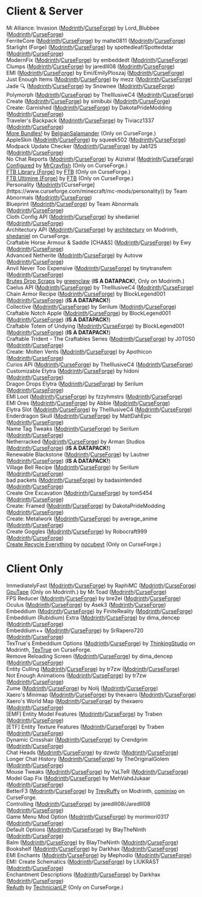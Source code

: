 # Client & Server
Mi Alliance: Invasion ([Modrinth](https://modrinth.com/mod/mi-alliance-invasion)/[CurseForge](https://www.curseforge.com/minecraft/mc-mods/the-mi-alliance-invasion)) by Lord_Blubbee ([Modrinth](https://modrinth.com/user/Lord_Blubbee)/[CurseForge](https://www.curseforge.com/members/lord_blubbee))  
FerriteCore ([Modrinth](https://modrinth.com/mod/ferrite-core)/[CurseForge](https://www.curseforge.com/minecraft/mc-mods/ferritecore)) by malte0811 ([Modrinth](https://modrinth.com/user/malte0811)/[CurseForge](https://www.curseforge.com/members/malte0811))  
Starlight (Forge) ([Modrinth](https://modrinth.com/mod/starlight-forge)/[CurseForge](https://www.curseforge.com/minecraft/mc-mods/starlight-forge)) by spottedleaf/Spottedstar ([Modrinth](https://modrinth.com/user/spottedleaf)/[CurseForge](https://www.curseforge.com/members/spottedstar))  
ModernFix ([Modrinth](https://modrinth.com/mod/modernfix)/[CurseForge](https://www.curseforge.com/minecraft/mc-mods/modernfix)) by embeddedt ([Modrinth](https://modrinth.com/user/embeddedt)/[CurseForge](https://www.curseforge.com/members/embeddedt))  
Clumps ([Modrinth](https://modrinth.com/mod/clumps)/[CurseForge](https://www.curseforge.com/minecraft/mc-mods/clumps)) by jaredlll08 ([Modrinth](https://modrinth.com/user/jaredlll08)/[CurseForge](https://www.curseforge.com/members/jaredlll08))  
EMI ([Modrinth](https://modrinth.com/mod/emi)/[CurseForge](https://www.curseforge.com/minecraft/mc-mods/emi)) by Emi/EmilyPloszaj ([Modrinth](https://modrinth.com/user/Emi)/[CurseForge](https://www.curseforge.com/members/emilyploszaj))  
Just Enough Items ([Modrinth](https://modrinth.com/mod/jei)/[CurseForge](https://www.curseforge.com/minecraft/mc-mods/jei)) by mezz ([Modrinth](https://modrinth.com/user/mezz)/[CurseForge](https://www.curseforge.com/members/mezz))  
Jade 🔍 ([Modrinth](https://modrinth.com/mod/jade)/[CurseForge](https://www.curseforge.com/minecraft/mc-mods/jade)) by Snownee ([Modrinth](https://modrinth.com/user/Snownee)/[CurseForge](https://www.curseforge.com/members/snownee))  
Polymorph ([Modrinth](https://modrinth.com/mod/polymorph)/[CurseForge](https://www.curseforge.com/minecraft/mc-mods/polymorph)) by TheIllusiveC4 ([Modrinth](https://modrinth.com/user/TheIllusiveC4)/[CurseForge](https://www.curseforge.com/members/theillusivec4))  
Create ([Modrinth](https://modrinth.com/mod/create)/[CurseForge](https://www.curseforge.com/minecraft/mc-mods/create)) by simibubi ([Modrinth](https://modrinth.com/user/simibubi)/[CurseForge](https://www.curseforge.com/members/simibubi))  
Create: Garnished ([Modrinth](https://modrinth.com/mod/create-garnished)/[CurseForge](https://www.curseforge.com/minecraft/mc-mods/garnished)) by DakotaPrideModding ([Modrinth](https://modrinth.com/user/DakotaPrideModding)/[CurseForge](https://www.curseforge.com/members/dakotapridemodding))  
Traveler's Backpack ([Modrinth](https://modrinth.com/mod/travelersbackpack)/[CurseForge](https://www.curseforge.com/minecraft/mc-mods/travelers-backpack)) by Tiviacz1337 ([Modrinth](https://modrinth.com/user/Tiviacz1337)/[CurseForge](https://www.curseforge.com/members/tiviacz1337))  
[More Bundles!](https://www.curseforge.com/minecraft/mc-mods/more-bundles) by [BelgianSalamander](https://www.curseforge.com/members/belgiansalamander) (Only on CurseForge.)  
AppleSkin ([Modrinth](https://modrinth.com/mod/appleskin)/[CurseForge](https://www.curseforge.com/minecraft/mc-mods/appleskin)) by squeek502 ([Modrinth](https://modrinth.com/user/squeek502)/[CurseForge](https://www.curseforge.com/members/squeek502))  
Modpack Update Checker ([Modrinth](https://modrinth.com/mod/modpack-update-checker)/[CurseForge](https://www.curseforge.com/minecraft/mc-mods/modpack-update-checker)) by Jab125 ([Modrinth](https://modrinth.com/user/Jab125)/[CurseForge](https://www.curseforge.com/members/jab125))  
No Chat Reports ([Modrinth](https://modrinth.com/mod/no-chat-reports)/[CurseForge](https://www.curseforge.com/minecraft/mc-mods/no-chat-reports)) by Aizistral ([Modrinth](https://modrinth.com/user/Aizistral)/[CurseForge](https://www.curseforge.com/members/aizistral))  
[Configured](https://www.curseforge.com/minecraft/mc-mods/configured) by [MrCrayfish](https://www.curseforge.com/members/mrcrayfish) (Only on CurseForge.)  
[FTB Library (Forge)](https://www.curseforge.com/minecraft/mc-mods/ftb-library-forge) by [FTB](https://www.curseforge.com/members/ftb) (Only on CurseForge.)  
[FTB Ultimine (Forge)](https://www.curseforge.com/minecraft/mc-mods/ftb-ultimine-forge) by [FTB](https://www.curseforge.com/members/ftb) (Only on CurseForge.)  
Personality ([Modrinth](https://modrinth.com/mod/personality!)/[CurseForge](https://www.curseforge.com/minecraft/mc-mods/personality)) by Team Abnormals ([Modrinth](https://modrinth.com/organization/teamabnormals)/[CurseForge](https://www.curseforge.com/members/teamabnormals))  
Blueprint ([Modrinth](https://modrinth.com/mod/blueprint)/[CurseForge](https://www.curseforge.com/minecraft/mc-mods/blueprint)) by Team Abnormals ([Modrinth](https://modrinth.com/organization/teamabnormals)/[CurseForge](https://www.curseforge.com/members/teamabnormals))  
Cloth Config API ([Modrinth](https://modrinth.com/mod/cloth-config)/[CurseForge](https://www.curseforge.com/minecraft/mc-mods/cloth-config)) by shedaniel ([Modrinth](https://modrinth.com/user/shedaniel)/[CurseForge](https://www.curseforge.com/members/shedaniel))  
Architectury API ([Modrinth](https://modrinth.com/mod/architectury-api)/[CurseForge](https://www.curseforge.com/minecraft/mc-mods/architectury-api)) by [architectury](https://modrinth.com/organization/architectury) on Modrinth, [shedaniel](https://www.curseforge.com/members/shedaniel) on CurseForge.  
Craftable Horse Armour & Saddle [CHA&S] ([Modrinth](https://modrinth.com/mod/cha-s)/[CurseForge](LINK)) by Ewy ([Modrinth](https://modrinth.com/user/Ewy)/[CurseForge](https://www.curseforge.com/members/ewyboy))  
Advanced Netherite ([Modrinth](https://modrinth.com/mod/advanced-netherite)/[CurseForge](https://www.curseforge.com/minecraft/mc-mods/advanced-netherite)) by Autovw ([Modrinth](https://modrinth.com/user/Autovw)/[CurseForge](https://www.curseforge.com/members/autovwdev))  
Anvil Never Too Expensive ([Modrinth](https://modrinth.com/mod/ante)/[CurseForge](https://www.curseforge.com/minecraft/mc-mods/anvil-never-too-expensive)) by tinytransfem ([Modrinth](https://modrinth.com/user/tinytransfem)/[CurseForge](https://www.curseforge.com/members/tinytransfem))  
[Brutes Drop Scraps](https://modrinth.com/datapack/brutes-drop-scraps) by [greenclaw](https://modrinth.com/user/greenclaw) (**IS A DATAPACK!**, Only on Modrinth.)  
Caelus API ([Modrinth](https://modrinth.com/mod/caelus)/[CurseForge](https://www.curseforge.com/minecraft/mc-mods/caelus)) by TheIllusiveC4 ([Modrinth](https://modrinth.com/user/TheIllusiveC4)/[CurseForge](https://www.curseforge.com/members/theillusivec4))  
Chain Armor Recipe ([Modrinth](https://modrinth.com/datapack/chain-armor-recipe)/[CurseForge](https://www.curseforge.com/minecraft/mc-mods/craftable-chain-armors)) by BlockLegend001 ([Modrinth](https://modrinth.com/user/BlockLegend001)/[CurseForge](https://www.curseforge.com/members/block_legend001)) (**IS A DATAPACK!**)  
Collective ([Modrinth](https://modrinth.com/mod/collective)/[CurseForge](https://www.curseforge.com/minecraft/mc-mods/collective)) by Serilum ([Modrinth](https://modrinth.com/user/Serilum)/[CurseForge](https://www.curseforge.com/members/serilum))  
Craftable Notch Apple ([Modrinth](https://modrinth.com/datapack/craftable-notch-apple)/[CurseForge](https://www.curseforge.com/minecraft/mc-mods/craftable-enchanted-golden-apple-forge-fabric)) by BlockLegend001 ([Modrinth](https://modrinth.com/user/BlockLegend001)/[CurseForge](https://www.curseforge.com/members/block_legend001)) (**IS A DATAPACK!**)  
Craftable Totem of Undying ([Modrinth](https://modrinth.com/datapack/craftable-totem-of-undying)/[CurseForge](https://www.curseforge.com/minecraft/mc-mods/craftabletotemofundying)) by BlockLegend001 ([Modrinth](https://modrinth.com/user/BlockLegend001)/[CurseForge](https://www.curseforge.com/members/block_legend001)) (**IS A DATAPACK!**)  
Craftable Trident - The Craftables Series ([Modrinth](https://modrinth.com/mod/craftable-trident-the-craftables-series)/[CurseForge](https://www.curseforge.com/minecraft/mc-mods/craftable-trident-the-craftables-series)) by J0T0S0 ([Modrinth](https://modrinth.com/user/J0T0S0)/[CurseForge](https://www.curseforge.com/members/j0t0s0))  
Create: Molten Vents ([Modrinth](https://modrinth.com/mod/create-molten-vents)/[CurseForge](https://www.curseforge.com/minecraft/mc-mods/create-molten-vents)) by Apothicon ([Modrinth](https://modrinth.com/user/Apothicon)/[CurseForge](https://www.curseforge.com/members/apothicon))  
Curios API ([Modrinth](https://modrinth.com/mod/curios)/[CurseForge](https://www.curseforge.com/minecraft/mc-mods/curios)) by TheIllusiveC4 ([Modrinth](https://modrinth.com/user/TheIllusiveC4)/[CurseForge](https://www.curseforge.com/members/theillusivec4))  
Customizable Elytra ([Modrinth](https://modrinth.com/mod/customizable-elytra)/[CurseForge](https://www.curseforge.com/minecraft/mc-mods/customizable-elytra)) by hidoni ([Modrinth](https://modrinth.com/user/hidoni)/[CurseForge](https://www.curseforge.com/members/hidoni))  
Dragon Drops Elytra ([Modrinth](https://modrinth.com/mod/dragon-drops-elytra)/[CurseForge](https://www.curseforge.com/minecraft/mc-mods/dragon-drops-elytra)) by Serilum ([Modrinth](https://modrinth.com/user/Serilum)/[CurseForge](https://www.curseforge.com/members/serilum))  
EMI Loot ([Modrinth](https://modrinth.com/mod/emi-loot)/[CurseForge](https://www.curseforge.com/minecraft/mc-mods/emi-loot)) by fzzyhmstrs ([Modrinth](https://modrinth.com/user/fzzyhmstrs)/[CurseForge](https://www.curseforge.com/members/fzzyhmstrs))  
EMI Ores ([Modrinth](https://modrinth.com/mod/emi-ores)/[CurseForge](https://www.curseforge.com/minecraft/mc-mods/emi-ores)) by Abbie ([Modrinth](https://modrinth.com/user/Abbie)/[CurseForge](https://www.curseforge.com/members/abbie34))  
Elytra Slot ([Modrinth](https://modrinth.com/mod/elytra-slot)/[CurseForge](https://www.curseforge.com/minecraft/mc-mods/elytra-slot)) by TheIllusiveC4 ([Modrinth](https://modrinth.com/user/TheIllusiveC4)/[CurseForge](https://www.curseforge.com/members/theillusivec4))  
Enderdragon Skull ([Modrinth](https://modrinth.com/mod/enderdragonskull)/[CurseForge](https://www.curseforge.com/minecraft/mc-mods/enderdragon-skull)) by MattDahEpic ([Modrinth](https://modrinth.com/user/MattDahEpic)/[CurseForge](https://www.curseforge.com/members/mattdahepic))  
Name Tag Tweaks ([Modrinth](https://modrinth.com/mod/name-tag-tweaks)/[CurseForge](https://www.curseforge.com/minecraft/mc-mods/name-tag-tweaks)) by Serilum ([Modrinth](https://modrinth.com/user/Serilum)/[CurseForge](https://www.curseforge.com/members/serilum))  
Netherracked ([Modrinth](https://modrinth.com/datapack/netherracked)/[CurseForge](https://www.curseforge.com/minecraft/mc-mods/netherracked)) by Arman Studios ([Modrinth](https://modrinth.com/organization/arman-studios)/[CurseForge](https://www.curseforge.com/members/armanstudios)) (**IS A DATAPACK!**)  
Renewable Blackstone ([Modrinth](https://modrinth.com/datapack/renewable-blackstone)/[CurseForge](https://www.curseforge.com/minecraft/mc-mods/renewable-blackstone)) by Lautner ([Modrinth](https://modrinth.com/user/Lautner)/[CurseForge](https://www.curseforge.com/members/lautnergames)) (**IS A DATAPACK!**)  
Village Bell Recipe ([Modrinth](https://modrinth.com/mod/village-bell-recipe)/[CurseForge](https://www.curseforge.com/minecraft/mc-mods/village-bell-recipe)) by Serilum ([Modrinth](https://modrinth.com/user/Serilum)/[CurseForge](https://www.curseforge.com/members/serilum))  
bad packets ([Modrinth](https://modrinth.com/mod/badpackets)/[CurseForge](https://www.curseforge.com/minecraft/mc-mods/badpackets)) by badasintended ([Modrinth](https://modrinth.com/organization/badasintended)/[CurseForge](https://www.curseforge.com/members/badasintended))  
Create Ore Excavation ([Modrinth](https://modrinth.com/mod/create-ore-excavation)/[CurseForge](https://www.curseforge.com/minecraft/mc-mods/create-ore-excavation)) by tom5454 ([Modrinth](https://modrinth.com/user/tom5454)/[CurseForge](https://www.curseforge.com/members/tom54541))  
Create: Framed ([Modrinth](https://modrinth.com/mod/create-framed)/[CurseForge](https://www.curseforge.com/minecraft/mc-mods/create-framed)) by DakotaPrideModding ([Modrinth](https://modrinth.com/user/DakotaPrideModding)/[CurseForge](https://www.curseforge.com/members/dakotapridemodding))  
Create: Metalwork ([Modrinth](https://modrinth.com/mod/create-metalwork)/[CurseForge](https://www.curseforge.com/minecraft/mc-mods/create-metalwork)) by average_anime ([Modrinth](https://modrinth.com/user/average_anime)/[CurseForge](https://www.curseforge.com/members/average_anime))  
Create Goggles ([Modrinth](https://modrinth.com/mod/create-goggles)/[CurseForge](https://www.curseforge.com/minecraft/mc-mods/create-goggles)) by Robocraft999 ([Modrinth](https://modrinth.com/user/Robocraft999)/[CurseForge](https://www.curseforge.com/members/robocraft999))  
[Create Recycle Everything](https://www.curseforge.com/minecraft/mc-mods/create-recycle-everything) by [nocubeyt](https://www.curseforge.com/members/nocubeyt) (Only on CurseForge.)  
# Client Only
ImmediatelyFast ([Modrinth](https://modrinth.com/mod/immediatelyfast)/[CurseForge](https://www.curseforge.com/minecraft/mc-mods/immediatelyfast)) by RaphiMC ([Modrinth](https://modrinth.com/user/RaphiMC)/[CurseForge](https://www.curseforge.com/members/raphimc))  
[GpuTape](https://modrinth.com/mod/gputape) (Only on Modrinth.) by Mr.Toad ([Modrinth](https://modrinth.com/user/Mr.Toad)/[CurseForge](https://www.curseforge.com/members/mrtoad))  
FPS Reducer ([Modrinth](https://modrinth.com/mod/fps-reducer)/[CurseForge](https://www.curseforge.com/minecraft/mc-mods/fps-reducer)) by bre2el ([Modrinth](https://modrinth.com/user/bre2el)/[CurseForge](https://www.curseforge.com/members/bre2el))  
Oculus ([Modrinth](https://modrinth.com/mod/oculus)/[CurseForge](https://www.curseforge.com/minecraft/mc-mods/oculus)) by Asek3 ([Modrinth](https://modrinth.com/user/Asek3)/[CurseForge](https://www.curseforge.com/members/asek3))  
Embeddium ([Modrinth](https://modrinth.com/mod/embeddium)/[CurseForge](https://www.curseforge.com/minecraft/mc-mods/embeddium)) by FiniteReality ([Modrinth](https://modrinth.com/user/FiniteReality)/[CurseForge](https://www.curseforge.com/members/finitereality))  
Embeddium (Rubidium) Extra ([Modrinth](https://modrinth.com/mod/rubidium-extra)/[CurseForge](https://www.curseforge.com/minecraft/mc-mods/rubidium-extra)) by dima_dencep ([Modrinth](https://modrinth.com/user/dima_dencep)/[CurseForge](https://www.curseforge.com/members/dimadencep))  
Embeddium++ ([Modrinth](https://modrinth.com/mod/embeddiumplus)/[CurseForge](https://www.curseforge.com/minecraft/mc-mods/embeddiumplus)) by SrRapero720 ([Modrinth](https://modrinth.com/user/SrRapero720)/[CurseForge](https://www.curseforge.com/members/srrapero720))  
TexTrue's Embeddium Options ([Modrinth](https://modrinth.com/mod/textrues-embeddium-options)/[CurseForge](https://www.curseforge.com/minecraft/mc-mods/textrues-embeddium-options)) by [ThinkingStudio](https://modrinth.com/organization/thinkingstudio) on Modrinth, [TexTrue](https://www.curseforge.com/members/textrue) on CurseForge.  
Remove Reloading Screen ([Modrinth](https://modrinth.com/mod/rrls)/[CurseForge](https://www.curseforge.com/minecraft/mc-mods/rrls)) by dima_dencep ([Modrinth](https://modrinth.com/user/dima_dencep)/[CurseForge](https://www.curseforge.com/members/dimadencep))  
Entity Culling ([Modrinth](https://modrinth.com/mod/entityculling)/[CurseForge](https://www.curseforge.com/minecraft/mc-mods/entityculling)) by tr7zw ([Modrinth](https://modrinth.com/user/tr7zw)/[CurseForge](https://www.curseforge.com/members/tr7zw))  
Not Enough Animations ([Modrinth](https://modrinth.com/mod/not-enough-animations)/[CurseForge](https://www.curseforge.com/minecraft/mc-mods/not-enough-animations)) by tr7zw ([Modrinth](https://modrinth.com/user/tr7zw)/[CurseForge](https://www.curseforge.com/members/tr7zw))  
Zume ([Modrinth](https://modrinth.com/mod/zume)/[CurseForge](https://www.curseforge.com/minecraft/mc-mods/zume)) by Nolij ([Modrinth](https://modrinth.com/user/Nolij)/[CurseForge](https://www.curseforge.com/members/nolij))  
Xaero's Minimap ([Modrinth](https://modrinth.com/mod/xaeros-minimap)/[CurseForge](https://www.curseforge.com/minecraft/mc-mods/xaeros-minimap)) by thexaero ([Modrinth](https://modrinth.com/user/thexaero)/[CurseForge](https://www.curseforge.com/members/xaero96))  
Xaero's World Map ([Modrinth](https://modrinth.com/mod/xaeros-world-map)/[CurseForge](https://www.curseforge.com/minecraft/mc-mods/xaeros-world-map)) by thexaero ([Modrinth](https://modrinth.com/user/thexaero)/[CurseForge](https://www.curseforge.com/members/xaero96))  
[EMF] Entity Model Features ([Modrinth](https://modrinth.com/mod/entity-model-features)/[CurseForge](https://www.curseforge.com/minecraft/mc-mods/entity-model-features)) by Traben ([Modrinth](https://modrinth.com/user/Traben)/[CurseForge](https://www.curseforge.com/members/traben_0))  
[ETF] Entity Texture Features ([Modrinth](https://modrinth.com/mod/entitytexturefeatures)/[CurseForge](https://www.curseforge.com/minecraft/mc-mods/entity-texture-features-fabric)) by Traben ([Modrinth](https://modrinth.com/user/Traben)/[CurseForge](https://www.curseforge.com/members/traben_0))  
Dynamic Crosshair ([Modrinth](https://modrinth.com/mod/dynamiccrosshair)/[CurseForge](https://www.curseforge.com/minecraft/mc-mods/dynamic-crosshair)) by Crendgrim ([Modrinth](https://modrinth.com/user/Crendgrim)/[CurseForge](https://www.curseforge.com/members/crendgrim))  
Chat Heads ([Modrinth](https://modrinth.com/mod/chat-heads)/[CurseForge](https://www.curseforge.com/minecraft/mc-mods/chat-heads)) by dzwdz ([Modrinth](https://modrinth.com/user/dzwdz)/[CurseForge](https://www.curseforge.com/minecraft/mc-mods/chat-heads))  
Longer Chat History ([Modrinth](https://modrinth.com/mod/longer-chat-history)/[CurseForge](https://www.curseforge.com/minecraft/mc-mods/longer-chat-history)) by TheOriginalGolem ([Modrinth](https://modrinth.com/user/TheOriginalGolem)/[CurseForge](https://www.curseforge.com/members/theoriginalgolem))  
Mouse Tweaks ([Modrinth](https://modrinth.com/mod/mouse-tweaks)/[CurseForge](https://www.curseforge.com/minecraft/mc-mods/mouse-tweaks)) by YaLTeR ([Modrinth](https://modrinth.com/user/YaLTeR)/[CurseForge](https://www.curseforge.com/members/yalter))  
Model Gap Fix ([Modrinth](https://modrinth.com/mod/modelfix)/[CurseForge](https://www.curseforge.com/minecraft/mc-mods/model-gap-fix)) by MehVahdJukaar ([Modrinth](https://modrinth.com/user/MehVahdJukaar)/[CurseForge](https://www.curseforge.com/members/mehvahdjukaar))  
BetterF3 ([Modrinth](https://modrinth.com/mod/betterf3)/[CurseForge](https://www.curseforge.com/minecraft/mc-mods/betterf3)) by [TreyRuffy](https://modrinth.com/user/TreyRuffy) on Modrinth, [cominixo](https://www.curseforge.com/members/cominixo) on CurseForge.  
Controlling ([Modrinth](https://modrinth.com/mod/controlling)/[CurseForge](https://www.curseforge.com/minecraft/mc-mods/controlling)) by jaredlll08/Jaredlll08 ([Modrinth](https://modrinth.com/user/jaredlll08)/[CurseForge](https://www.curseforge.com/members/jaredlll08))  
Game Menu Mod Option ([Modrinth](https://modrinth.com/mod/gamemenumodoption)/[CurseForge](https://www.curseforge.com/minecraft/mc-mods/gamemenumodoption)) by morimori0317 ([Modrinth](https://modrinth.com/user/morimori0317)/[CurseForge](https://www.curseforge.com/members/morimori0317))  
Default Options ([Modrinth](https://modrinth.com/mod/default-options)/[CurseForge](https://www.curseforge.com/minecraft/mc-mods/default-options)) by BlayTheNinth ([Modrinth](https://modrinth.com/user/BlayTheNinth)/[CurseForge](https://www.curseforge.com/members/blaytheninth))  
Balm ([Modrinth](https://modrinth.com/mod/balm)/[CurseForge](https://www.curseforge.com/minecraft/mc-mods/balm)) by BlayTheNinth ([Modrinth](https://modrinth.com/user/BlayTheNinth)/[CurseForge](https://www.curseforge.com/members/blaytheninth))  
Bookshelf ([Modrinth](https://modrinth.com/mod/bookshelf-lib)/[CurseForge](https://www.curseforge.com/minecraft/mc-mods/bookshelf)) by Darkhax ([Modrinth](https://modrinth.com/user/Darkhax)/[CurseForge](https://www.curseforge.com/members/darkhaxdev))  
EMI Enchants ([Modrinth](https://modrinth.com/mod/emienchants)/[CurseForge](https://www.curseforge.com/minecraft/mc-mods/emienchants)) by Mephodio ([Modrinth](https://modrinth.com/user/Mephodio)/[CurseForge](https://www.curseforge.com/members/mephodio))  
EMI: Create Schematics ([Modrinth](https://modrinth.com/mod/emi-create-schematics)/[CurseForge](https://www.curseforge.com/minecraft/mc-mods/emi-create-schematics)) by LIUKRAST ([Modrinth](https://modrinth.com/user/LIUKRAST)/[CurseForge](https://www.curseforge.com/members/liukrast))  
Enchantment Descriptions ([Modrinth](https://modrinth.com/mod/enchantment-descriptions)/[CurseForge](https://www.curseforge.com/minecraft/mc-mods/enchantment-descriptions)) by Darkhax ([Modrinth](https://modrinth.com/user/Darkhax)/[CurseForge](https://www.curseforge.com/members/darkhaxdev))  
[ReAuth](https://www.curseforge.com/minecraft/mc-mods/reauth) by [TechnicianLP](https://www.curseforge.com/members/technicianlp) (Only on CurseForge.)  